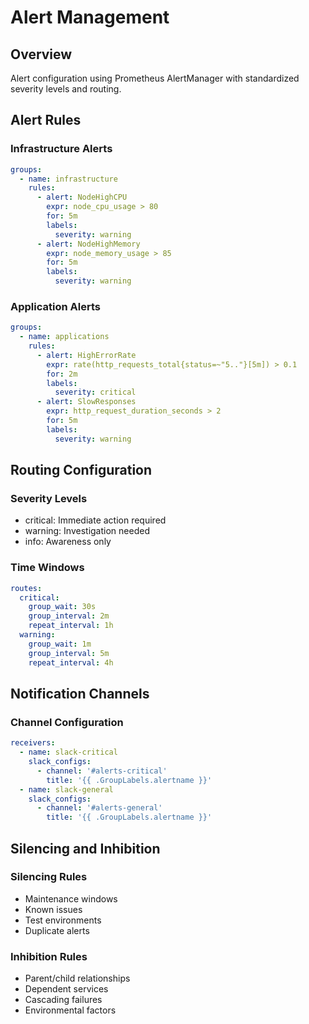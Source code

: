 # Alert Management

## Overview

Alert configuration using Prometheus AlertManager with standardized severity levels and routing.

## Alert Rules

### Infrastructure Alerts

```yaml
groups:
  - name: infrastructure
    rules:
      - alert: NodeHighCPU
        expr: node_cpu_usage > 80
        for: 5m
        labels:
          severity: warning
      - alert: NodeHighMemory
        expr: node_memory_usage > 85
        for: 5m
        labels:
          severity: warning
```

### Application Alerts

```yaml
groups:
  - name: applications
    rules:
      - alert: HighErrorRate
        expr: rate(http_requests_total{status=~"5.."}[5m]) > 0.1
        for: 2m
        labels:
          severity: critical
      - alert: SlowResponses
        expr: http_request_duration_seconds > 2
        for: 5m
        labels:
          severity: warning
```

## Routing Configuration

### Severity Levels

- critical: Immediate action required
- warning: Investigation needed
- info: Awareness only

### Time Windows

```yaml
routes:
  critical:
    group_wait: 30s
    group_interval: 2m
    repeat_interval: 1h
  warning:
    group_wait: 1m
    group_interval: 5m
    repeat_interval: 4h
```

## Notification Channels

### Channel Configuration

```yaml
receivers:
  - name: slack-critical
    slack_configs:
      - channel: '#alerts-critical'
        title: '{{ .GroupLabels.alertname }}'
  - name: slack-general
    slack_configs:
      - channel: '#alerts-general'
        title: '{{ .GroupLabels.alertname }}'
```

## Silencing and Inhibition

### Silencing Rules

- Maintenance windows
- Known issues
- Test environments
- Duplicate alerts

### Inhibition Rules

- Parent/child relationships
- Dependent services
- Cascading failures
- Environmental factors
